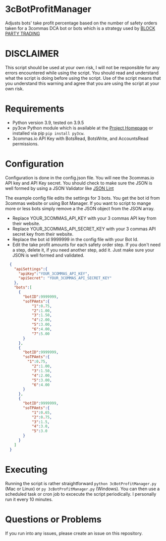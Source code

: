 # 3cBotProfitManager
Adjusts bots' take profit percentage based on the number of safety orders taken for a 3commas DCA bot or bots which is a strategy used by [BLOCK PARTY TRADING](https://www.blockpartytrading.com/)

# DISCLAIMER
This script should be used at your own risk, I will not be responsible for any errors encountered while using the script. You should read and understand what the script is doing before using the script.  Use of the script means that you understand this warning and agree that you are using the script at your own risk.

# Requirements
* Python version 3.9, tested on 3.9.5
* py3cw Python module which is available at the [Project Homepage](https://github.com/bogdanteodoru/py3cw) or installed via pip `pip install py3cw`.
* 3commas.io API Key with BotsRead, BotsWrite, and AccountsRead permissions. 

# Configuration
Configuration is done in the config.json file.  You will nee the 3commas.io API key and API Key secret. You should check to make sure the JSON is well formed by using a JSON Validator like [JSON Lint](https://jsonlint.com/)

The example config file edits the settings for 3 bots. You get the bot id from 3commas website or using Bot Manager.  If you want to script to mange more or less bots simply remove a the JSON object from the JSON array.

* Replace YOUR_3COMMAS_API_KEY with your 3 commas API key from their website. 
* Replace YOUR_3COMMAS_API_SECRET_KEY with your 3 commas API secret key from their website. 
* Replace the bot id 9999999 in the config file with your Bot Id. 
* Edit the take profit amounts for each safety order step.  If you don't need a step, delete it, if you need another step, add it.  Just make sure your JSON is well formed and validated. 

```json
  {
    "apiSettings":{
      "apiKey":"YOUR_3COMMAS_API_KEY", 
      "apiSecret": "YOUR_3COMMAS_API_SECRET_KEY"
    },
    "bots":[
      {
        "botID":9999999,
        "soTPAmts":{
            "1":0.75,
            "2":1.00,
            "3":1.50,
            "4":2.00,
            "5":3.00,
            "6":4.00, 
            "7":5.00
        }
      }, 
      {
        "botID":9999999,
        "soTPAmts":{
          "1":0.75,
            "2":1.00,
            "3":1.50,
            "4":2.00,
            "5":3.00,
            "6":4.00
        }
      },
      {
        "botID":9999999, 
        "soTPAmts":{
            "1":0.65,
            "2":0.75,
            "3":1.5,
            "4":3.0,
            "5":3.0
        }
      }
    ]
  }
```

# Executing
Running the script is rather straightforward `python 3cBotProfitManager.py` (Mac or Linux) or `py 3cBotProfitManager.py` (Windows).  You can then use a scheduled task or cron job to excecute the script periodically. I personally run it every 10 minutes.  

# Questions or Problems
If you run into any issues, please create an issue on this repository.
